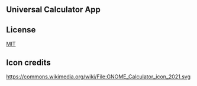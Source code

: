## Universal Calculator App

## License

[MIT](LICENSE)

## Icon credits

https://commons.wikimedia.org/wiki/File:GNOME_Calculator_icon_2021.svg
